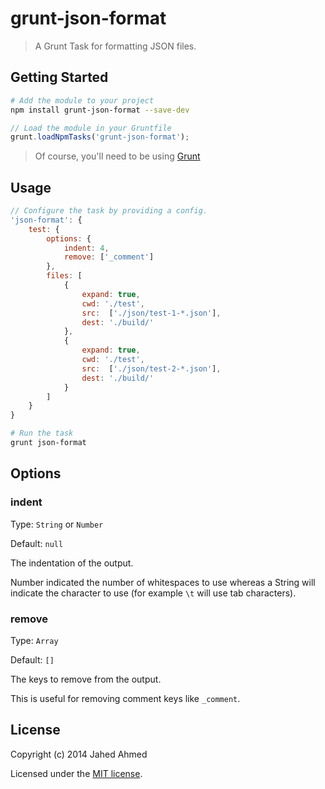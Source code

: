 # grunt-json-format

> A Grunt Task for formatting JSON files.

## Getting Started

```sh
# Add the module to your project
npm install grunt-json-format --save-dev
```

```js
// Load the module in your Gruntfile
grunt.loadNpmTasks('grunt-json-format');
```

> Of course, you'll need to be using [Grunt](http://gruntjs.com/)

## Usage

```js
// Configure the task by providing a config.
'json-format': {
    test: {
        options: {
            indent: 4,
            remove: ['_comment']
        },
        files: [
            {
                expand: true,
                cwd: './test',
                src:  ['./json/test-1-*.json'],
                dest: './build/'
            },
            {
                expand: true,
                cwd: './test',
                src:  ['./json/test-2-*.json'],
                dest: './build/'
            }
        ]
    }
}
```

```sh
# Run the task
grunt json-format
```

## Options

### indent
Type: `String` or `Number`

Default: `null`

The indentation of the output.

Number indicated the number of whitespaces to use whereas a String will indicate
the character to use (for example `\t` will use tab characters).

### remove
Type: `Array`

Default: `[]`

The keys to remove from the output.

This is useful for removing comment keys like `_comment`.

## License

Copyright (c) 2014 Jahed Ahmed

Licensed under the [MIT license](LICENSE-MIT).
